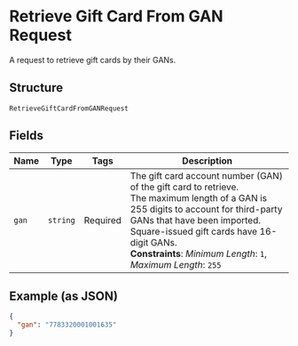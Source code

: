 <!-- Optimized: 2025-10-06 -->
<!-- RPM: 1.6.2.1.1.6.2.1_retrieve-gift-card-from-gan-request_20251006 -->
<!-- Session: E2E RPM DNA Application -->
<!-- AOM: RND (Reggie & Dro) -->
<!-- COI: TECHNOLOGY -->
<!-- RPM: HIGH -->
<!-- ACTION: BUILD -->

# Retrieve Gift Card From GAN Request

A request to retrieve gift cards by their GANs.

## Structure

`RetrieveGiftCardFromGANRequest`

## Fields

| Name | Type | Tags | Description |
|  --- | --- | --- | --- |
| `gan` | `string` | Required | The gift card account number (GAN) of the gift card to retrieve.<br>The maximum length of a GAN is 255 digits to account for third-party GANs that have been imported.<br>Square-issued gift cards have 16-digit GANs.<br>**Constraints**: *Minimum Length*: `1`, *Maximum Length*: `255` |

## Example (as JSON)

```json
{
  "gan": "7783320001001635"
}
```
